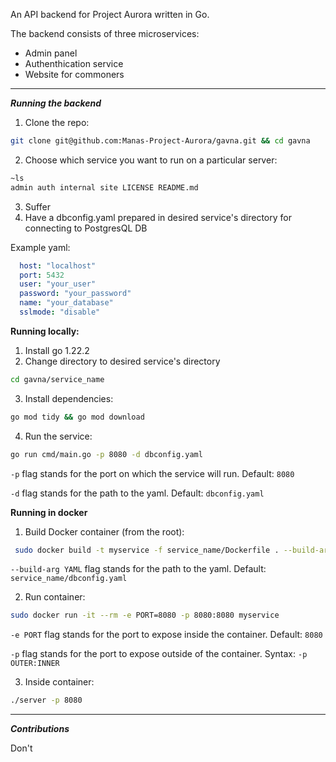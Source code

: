 An API backend for Project Aurora written in Go. 

The backend consists of three microservices:
- Admin panel
- Authenthication service
- Website for commoners
---
***Running the backend***
1. Clone the repo:
```bash
git clone git@github.com:Manas-Project-Aurora/gavna.git && cd gavna
```
2.  Choose which service you want to run on a particular server:
```bash
~ls
admin auth internal site LICENSE README.md
```
3. Suffer
4. Have a dbconfig.yaml prepared in desired service's directory for connecting to PostgresQL DB

Example yaml:
```yaml
  host: "localhost"
  port: 5432
  user: "your_user"
  password: "your_password"
  name: "your_database"
  sslmode: "disable"
```

**Running locally:**
1. Install go 1.22.2
2. Change directory to desired service's directory
```bash
cd gavna/service_name
```
3. Install dependencies:
```bash
go mod tidy && go mod download
```
4. Run the service:
```bash
go run cmd/main.go -p 8080 -d dbconfig.yaml
```
`-p` flag stands for the port on which the service will run. Default: `8080`

`-d` flag stands for the path to the yaml. Default: `dbconfig.yaml`

**Running in docker**
1. Build Docker container (from the root):
```bash
 sudo docker build -t myservice -f service_name/Dockerfile . --build-arg YAML=service_name/dbconfig.yaml
```
`--build-arg YAML` flag stands for the path to the yaml. Default: `service_name/dbconfig.yaml`

2. Run container:
```bash
sudo docker run -it --rm -e PORT=8080 -p 8080:8080 myservice
```
`-e PORT` flag stands for the port to expose inside the container. Default: `8080`

`-p` flag stands for the port to expose outside of the container. Syntax:
`-p OUTER:INNER`

3. Inside container:
```bash
./server -p 8080
```

---
***Contributions***

Don't
